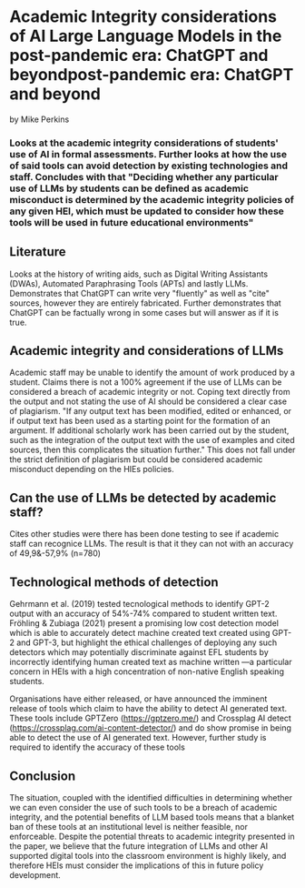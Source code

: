 
Academic Integrity considerations of AI Large Language Models in the post-pandemic era: ChatGPT and beyondpost-pandemic era: ChatGPT and beyond
========================
by Mike Perkins  

### Looks at the academic integrity considerations of students' use of AI in formal assessments. Further looks at how the use of said tools can avoid detection by existing technologies and staff. Concludes with that "Deciding whether any particular use of LLMs by students can be defined as academic misconduct is determined by the academic integrity policies of any given HEI, which must be updated to consider how these tools will be used in future educational environments"

## Literature
Looks at the history of writing aids, such as Digital Writing Assistants (DWAs), Automated Paraphrasing Tools (APTs) and lastly LLMs. Demonstrates that ChatGPT can write very "fluently" as well as "cite" sources, however they are entirely fabricated. Further demonstrates that ChatGPT can be factually wrong in some cases but will answer as if it is true. 

## Academic integrity and considerations of LLMs
Academic staff may be unable to identify the amount of work produced by a student. Claims there is not a 100% agreement if the use of LLMs can be considered a breach of academic integrity or not. Coping text directly from the output and not stating the use of AI should be considered a clear case of plagiarism. "If any output text has been modified, edited or enhanced, or if output text has been used as a starting point for the formation of an argument. If additional scholarly work has been carried out by the student, such as the integration of the output text with the use of examples and cited sources, then this complicates the situation further." This does not fall under the strict definition of plagiarism but could be considered academic misconduct depending on the HIEs policies.

## Can the use of LLMs be detected by academic staff?
Cites other studies were there has been done testing to see if academic staff can recognice LLMs. The result is that it they can not with an accuracy of 49,9&-57,9% (n=780)

## Technological methods of detection
Gehrmann et al. (2019) tested tecnological methods to identify GPT-2 output with an accuracy of 54%-74% compared to student written text. Fröhling & Zubiaga (2021) present a promising low cost detection model which is able to accurately detect machine created text created using GPT-2 and GPT-3, but highlight the ethical challenges of deploying any such detectors which may potentially discriminate against EFL students by incorrectly identifying human created text as machine written —a particular concern in HEIs with a high concentration of non-native English speaking students.

Organisations have either released, or have announced the imminent release of tools which claim to have the ability to
detect AI generated text. These tools include GPTZero (https://gptzero.me/) and Crossplag AI detect (https://crossplag.com/ai-content-detector/) and do show promise in being able to detect the use of AI generated text. However, further study is required to identify the accuracy of these tools

## Conclusion
The situation, coupled with the identified difficulties in determining whether we can even consider the use of such tools to be a breach of academic integrity, and the potential benefits of LLM based tools means that a blanket ban of these tools at an institutional level is neither feasible, nor enforceable. Despite the potential threats to academic integrity presented in the paper, we believe that the future integration of LLMs and other AI supported digital tools into the classroom environment is highly likely, and therefore HEIs must consider the implications of this in future policy development. 